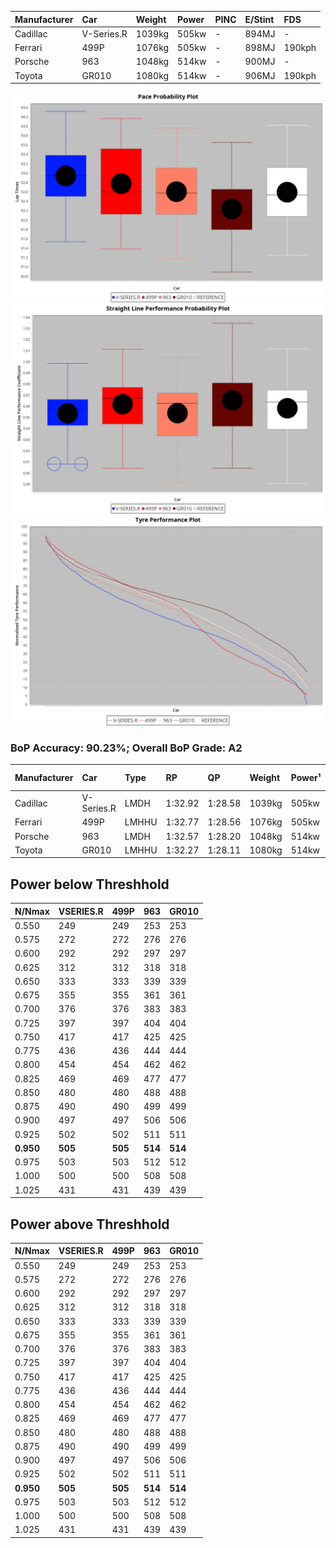 |Manufacturer|Car|Weight|Power|PINC|E/Stint|FDS|
|:-|:-|:-|:-|:-|:-|:-|
|Cadillac|V-Series.R|1039kg|505kw|-|894MJ|-|
|Ferrari|499P|1076kg|505kw|-|898MJ|190kph|
|Porsche|963|1048kg|514kw|-|900MJ|-|
|Toyota|GR010|1080kg|514kw|-|906MJ|190kph|

![PACECHART](./IMG/OFFICIAL.png)
![STRAIGHTLINEPERFORMANCECHART](./IMG/OFFICIAL_sp.png)
![TYREPERFORMANCECHART](./IMG/OFFICIAL_tw.png)

### BoP Accuracy: 90.23%; Overall BoP Grade: A2
|Manufacturer|Car|Type|RP|QP|Weight|Power¹|Threshhold|PINC|Power²|E/Stint|AVG Vmax|FDS|RDLC|L/Stint|BOP-Grade|ModelAccuracy|ModelPoints|Match%|
|:-|:-|:-|:-|:-|:-|:-|:-|:-|:-|:-|:-|:-|:-|:-|:-|:-|:-|:-|
|Cadillac|V-Series.R|LMDH|1:32.92|1:28.58|1039kg|505kw|0.0kph|-|505kw|894MJ|325.84kph|-|1.03|41|+C2|91.10%|1770|74.24%|
|Ferrari|499P|LMHHU|1:32.77|1:28.56|1076kg|505kw|0.0kph|-|505kw|898MJ|326.31kph|190kph|1.02|41|~A1|84.26%|2292|100.00%|
|Porsche|963|LMDH|1:32.57|1:28.20|1048kg|514kw|0.0kph|-|514kw|900MJ|326.74kph|-|1.02|41|~A1|93.14%|5746|100.00%|
|Toyota|GR010|LMHHU|1:32.27|1:28.11|1080kg|514kw|0.0kph|-|514kw|906MJ|327.45kph|190kph|1.01|41|-B1|87.37%|3154|86.67%|

## Power below Threshhold
|N/Nmax|VSERIES.R|499P|963|GR010|
|:-|:-|:-|:-|:-|
|0.550|249|249|253|253|
|0.575|272|272|276|276|
|0.600|292|292|297|297|
|0.625|312|312|318|318|
|0.650|333|333|339|339|
|0.675|355|355|361|361|
|0.700|376|376|383|383|
|0.725|397|397|404|404|
|0.750|417|417|425|425|
|0.775|436|436|444|444|
|0.800|454|454|462|462|
|0.825|469|469|477|477|
|0.850|480|480|488|488|
|0.875|490|490|499|499|
|0.900|497|497|506|506|
|0.925|502|502|511|511|
|**0.950**|**505**|**505**|**514**|**514**|
|0.975|503|503|512|512|
|1.000|500|500|508|508|
|1.025|431|431|439|439|

## Power above Threshhold
|N/Nmax|VSERIES.R|499P|963|GR010|
|:-|:-|:-|:-|:-|
|0.550|249|249|253|253|
|0.575|272|272|276|276|
|0.600|292|292|297|297|
|0.625|312|312|318|318|
|0.650|333|333|339|339|
|0.675|355|355|361|361|
|0.700|376|376|383|383|
|0.725|397|397|404|404|
|0.750|417|417|425|425|
|0.775|436|436|444|444|
|0.800|454|454|462|462|
|0.825|469|469|477|477|
|0.850|480|480|488|488|
|0.875|490|490|499|499|
|0.900|497|497|506|506|
|0.925|502|502|511|511|
|**0.950**|**505**|**505**|**514**|**514**|
|0.975|503|503|512|512|
|1.000|500|500|508|508|
|1.025|431|431|439|439|
